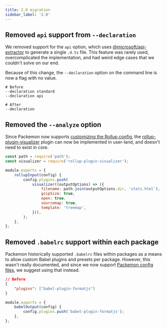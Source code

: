 ```yaml
---
title: 2.0 migration
sidebar_label: '2.0'
---
```


## Removed `api` support from `--declaration`

We removed support for the `api` option, which uses
[@microsoft/api-extractor](https://api-extractor.com/) to generate a single `.d.ts` file. This
feature was rarely used, overcomplicated the implementation, and had weird edge cases that we
couldn't solve on our end.

Because of this change, the `--declaration` option on the command line is now a flag with no value.

```shell
# Before
--declaration standard
--declaration api

# After
--declaration
```

## Removed the `--analyze` option

Since Packemon now supports [customizing the Rollup config][packemon-config], the
[rollup-plugin-visualizer](https://github.com/btd/rollup-plugin-visualizer) plugin can now be
implemented in user-land, and doesn't need to exist in core.

```js
const path = require('path');
const visualizer = require('rollup-plugin-visualizer');

module.exports = {
	rollupInput(config) {
		config.plugins.push(
			visualizer((outputOptions) => ({
				filename: path.join(outputOptions.dir, 'stats.html'),
				gzipSize: true,
				open: true,
				sourcemap: true,
				template: 'treemap',
			})),
		);
	},
};
```

## Removed `.babelrc` support within each package

Packemon historically supported `.babelrc` files within packages as a means to allow custom Babel
plugins and presets per package. However, this wasn't really documented, and since we now support
[Packemon config files][packemon-config], we suggest using that instead.

```json title="packages/foo/.babelrc"
// Before
{
	"plugins": ["babel-plugin-formatjs"]
}
```

```js title="packages/foo/.packemon.js"
module.exports = {
	babelOutput(config) {
		config.plugins.push('babel-plugin-formatjs');
	},
};
```

[packemon-config]: ../advanced#customizing-babel-swc-and-rollup
